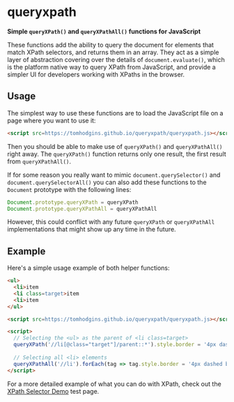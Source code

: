 # queryxpath

**Simple `queryXPath()` and `queryXPathAll()` functions for JavaScript**

These functions add the ability to query the document for elements that match XPath selectors, and returns them in an array. They act as a simple layer of abstraction covering over the details of `document.evaluate()`, which is the platform native way to query XPath from JavaScript, and provide a simpler UI for developers working with XPaths in the browser.

## Usage

The simplest way to use these functions are to load the JavaScript file on a page where you want to use it:

```html
<script src=https://tomhodgins.github.io/queryxpath/queryxpath.js></script>
```

Then you should be able to make use of `queryXPath()` and `queryXPathAll()` right away. The `queryXPath()` function returns only one result, the first result from `queryXPathAll()`.

If for some reason you really want to mimic `document.querySelector()` and `document.querySelectorAll()` you can also add these functions to the `Document` prototype with the following lines:

```js
Document.prototype.queryXPath = queryXPath
Document.prototype.queryXPathAll = queryXPathAll
```

However, this could conflict with any future `queryXPath` or `queryXPathAll` implementations that might show up any time in the future.

## Example

Here's a simple usage example of both helper functions:

```html
<ul>
  <li>item
  <li class=target>item
  <li>item
</ul>

<script src=https://tomhodgins.github.io/queryxpath/queryxpath.js></script>

<script>
  // Selecting the <ul> as the parent of <li class=target>
  queryXPath('//li[@class="target"]/parent::*').style.border = '4px dashed orange'
    
  // Selecting all <li> elements
  queryXPathAll('//li').forEach(tag => tag.style.border = '4px dashed blue')
</script>
```

For a more detailed example of what you can do with XPath, check out the [XPath Selector Demo](http://tomhodgins.github.io/queryxpath/tests/xpath-selector-test.html) test page.